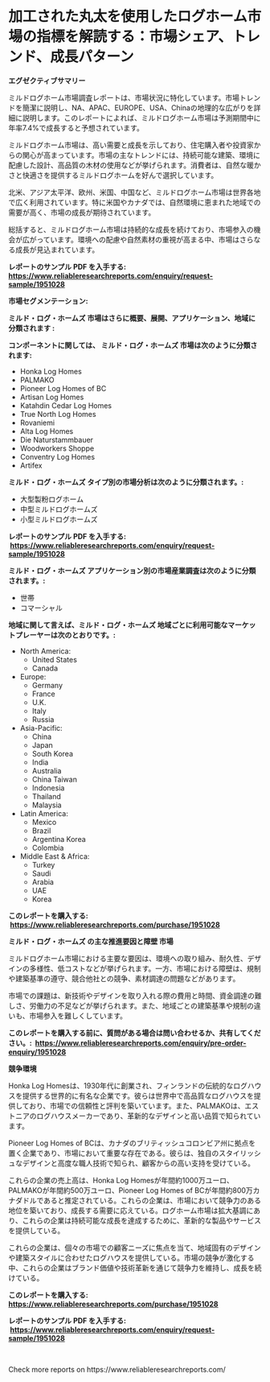 <p><h1>加工された丸太を使用したログホーム市場の指標を解読する：市場シェア、トレンド、成長パターン</h1></p><p><strong>エグゼクティブサマリー</strong></p>
<p><p>ミルドログホーム市場調査レポートは、市場状況に特化しています。市場トレンドを簡潔に説明し、NA、APAC、EUROPE、USA、Chinaの地理的な広がりを詳細に説明します。このレポートによれば、ミルドログホーム市場は予測期間中に年率7.4%で成長すると予想されています。</p><p>ミルドログホーム市場は、高い需要と成長を示しており、住宅購入者や投資家からの関心が高まっています。市場の主なトレンドには、持続可能な建築、環境に配慮した設計、高品質の木材の使用などが挙げられます。消費者は、自然な暖かさと快適さを提供するミルドログホームを好んで選択しています。</p><p>北米、アジア太平洋、欧州、米国、中国など、ミルドログホーム市場は世界各地で広く利用されています。特に米国やカナダでは、自然環境に恵まれた地域での需要が高く、市場の成長が期待されています。</p><p>総括すると、ミルドログホーム市場は持続的な成長を続けており、市場参入の機会が広がっています。環境への配慮や自然素材の重視が高まる中、市場はさらなる成長が見込まれています。</p></p>
<p><strong>レポートのサンプル PDF を入手する: <a href="https://www.reliableresearchreports.com/enquiry/request-sample/1951028">https://www.reliableresearchreports.com/enquiry/request-sample/1951028</a></strong></p>
<p><strong>市場セグメンテーション:</strong></p>
<p><strong> ミルド・ログ・ホームズ 市場はさらに概要、展開、アプリケーション、地域に分類されます :</strong></p>
<p><strong>コンポーネントに関しては、 ミルド・ログ・ホームズ 市場は次のように分類されます: &nbsp;</strong></p>
<p><ul><li>Honka Log Homes</li><li>PALMAKO</li><li>Pioneer Log Homes of BC</li><li>Artisan Log Homes</li><li>Katahdin Cedar Log Homes</li><li>True North Log Homes</li><li>Rovaniemi</li><li>Alta Log Homes</li><li>Die Naturstammbauer</li><li>Woodworkers Shoppe</li><li>Conventry Log Homes</li><li>Artifex</li></ul></p>
<p><strong> ミルド・ログ・ホームズ タイプ別の市場分析は次のように分類されます。:</strong></p>
<p><ul><li>大型製粉ログホーム</li><li>中型ミルドログホームズ</li><li>小型ミルドログホームズ</li></ul></p>
<p><strong>レポートのサンプル PDF を入手する: &nbsp;<a href="https://www.reliableresearchreports.com/enquiry/request-sample/1951028">https://www.reliableresearchreports.com/enquiry/request-sample/1951028</a></strong></p>
<p><strong> ミルド・ログ・ホームズ アプリケーション別の市場産業調査は次のように分類されます。:</strong></p>
<p><ul><li>世帯</li><li>コマーシャル</li></ul></p>
<p><strong>地域に関して言えば、ミルド・ログ・ホームズ 地域ごとに利用可能なマーケットプレーヤーは次のとおりです。:</strong></p>
<p><ul>
    <li>
        North America:
        <ul>
            <li>United States</li>
            <li>Canada</li>
        </ul>
    </li>
    <li>
        Europe:
        <ul>
            <li>Germany</li>
            <li>France</li>
            <li>U.K.</li>
            <li>Italy</li>
            <li>Russia</li>
        </ul>
    </li>
    <li>
        Asia-Pacific:
        <ul>
            <li>China</li>
            <li>Japan</li>
            <li>South Korea</li>
            <li>India</li>
            <li>Australia</li>
            <li>China Taiwan</li>
            <li>Indonesia</li>
            <li>Thailand</li>
            <li>Malaysia</li>
        </ul>
    </li>
    <li>
        Latin America:
        <ul>
            <li>Mexico</li>
            <li>Brazil</li>
            <li>Argentina Korea</li>
            <li>Colombia</li>
        </ul>
    </li>
    <li>
        Middle East & Africa:
        <ul>
            <li>Turkey</li>
            <li>Saudi</li>
            <li>Arabia</li>
            <li>UAE</li>
            <li>Korea</li>
        </ul>
    </li>
    </ul></p>
<p><strong>このレポートを購入する: &nbsp;<a href="https://www.reliableresearchreports.com/purchase/1951028">https://www.reliableresearchreports.com/purchase/1951028</a></strong></p>
<p><strong>ミルド・ログ・ホームズ の主な推進要因と障壁 市場</strong></p>
<p><p>ミルドログホーム市場における主要な要因は、環境への取り組み、耐久性、デザインの多様性、低コストなどが挙げられます。一方、市場における障壁は、規制や建築基準の遵守、競合他社との競争、素材調達の問題などがあります。</p><p>市場での課題は、新技術やデザインを取り入れる際の費用と時間、資金調達の難しさ、労働力の不足などが挙げられます。また、地域ごとの建築基準や規制の違いも、市場参入を難しくしています。</p></p>
<p><strong>このレポートを購入する前に、質問がある場合は問い合わせるか、共有してください。:&nbsp; <a href="https://www.reliableresearchreports.com/enquiry/pre-order-enquiry/1951028">https://www.reliableresearchreports.com/enquiry/pre-order-enquiry/1951028</a></strong></p>
<p><strong>競争環境</strong></p>
<p><p>Honka Log Homesは、1930年代に創業され、フィンランドの伝統的なログハウスを提供する世界的に有名な企業です。彼らは世界中で高品質なログハウスを提供しており、市場での信頼性と評判を築いています。また、PALMAKOは、エストニアのログハウスメーカーであり、革新的なデザインと高い品質で知られています。</p><p>Pioneer Log Homes of BCは、カナダのブリティッシュコロンビア州に拠点を置く企業であり、市場において重要な存在である。彼らは、独自のスタイリッシュなデザインと高度な職人技術で知られ、顧客からの高い支持を受けている。</p><p>これらの企業の売上高は、Honka Log Homesが年間約1000万ユーロ、PALMAKOが年間約500万ユーロ、Pioneer Log Homes of BCが年間約800万カナダドルであると推定されている。これらの企業は、市場において競争力のある地位を築いており、成長する需要に応えている。ログホーム市場は拡大基調にあり、これらの企業は持続可能な成長を達成するために、革新的な製品やサービスを提供している。</p><p>これらの企業は、個々の市場での顧客ニーズに焦点を当て、地域固有のデザインや建築スタイルに合わせたログハウスを提供している。市場の競争が激化する中、これらの企業はブランド価値や技術革新を通じて競争力を維持し、成長を続けている。</p></p>
<p><strong>このレポートを購入する: &nbsp; <a href="https://www.reliableresearchreports.com/purchase/1951028">https://www.reliableresearchreports.com/purchase/1951028</a></strong></p>
<p><strong>レポートのサンプル PDF を入手する: &nbsp;<a href="https://www.reliableresearchreports.com/enquiry/request-sample/1951028">https://www.reliableresearchreports.com/enquiry/request-sample/1951028</a></strong><strong></strong></p>
<p>&nbsp;</p>
<p>Check more reports on https://www.reliableresearchreports.com/</p>